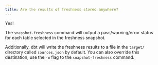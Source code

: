 ```yaml
---
title: Are the results of freshness stored anywhere?
---
```

Yes!

The `snapshot-freshness` command will output a pass/warning/error status for each table selected in the freshness snapshot.

Additionally, dbt will write the freshness results to a file in the `target/` directory called `sources.json` by default. You can also override this destination, use the `-o` flag to the `snapshot-freshness` command.
